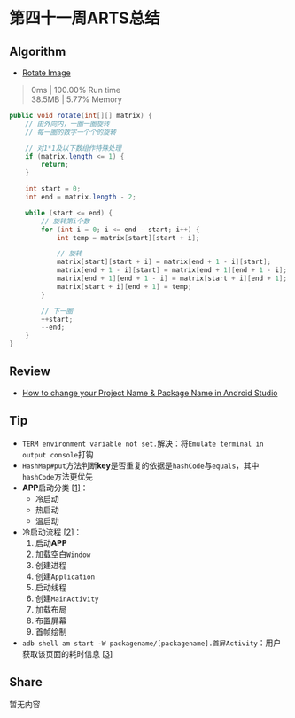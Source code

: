 # 第四十一周ARTS总结
## Algorithm
- [Rotate Image](https://leetcode.com/problems/rotate-image/)
> 0ms | 100.00% Run time  
> 38.5MB | 5.77% Memory
```java
public void rotate(int[][] matrix) {
    // 由外向内，一圈一圈旋转
    // 每一圈的数字一个个的旋转

    // 对1*1及以下数组作特殊处理
    if (matrix.length <= 1) {
        return;
    }

    int start = 0;
    int end = matrix.length - 2;

    while (start <= end) {
        // 旋转第i个数
        for (int i = 0; i <= end - start; i++) {
            int temp = matrix[start][start + i];

            // 旋转
            matrix[start][start + i] = matrix[end + 1 - i][start];
            matrix[end + 1 - i][start] = matrix[end + 1][end + 1 - i];
            matrix[end + 1][end + 1 - i] = matrix[start + i][end + 1];
            matrix[start + i][end + 1] = temp;
        }

        // 下一圈
        ++start;
        --end;
    }
}
```

## Review
- [How to change your Project Name & Package Name in Android Studio](https://johncodeos.com/how-to-change-your-project-name-package-name-in-android-studio/)

## Tip
+ `TERM environment variable not set.`解决：将`Emulate terminal in output console`打钩
+ `HashMap#put`方法判断**key**是否重复的依据是`hashCode`与`equals`，其中`hashCode`方法更优先
+ **APP**启动分类 [[1]](https://segmentfault.com/a/1190000020904556)：
    + 冷启动
    + 热启动
    + 温启动
+ 冷启动流程 [[2]](https://segmentfault.com/a/1190000020904556)：
    1. 启动**APP**
    2. 加载空白`Window`
    3. 创建进程
    4. 创建`Application`
    5. 启动线程
    6. 创建`MainActivity`
    7. 加载布局
    8. 布置屏幕
    9. 首帧绘制
+ `adb shell am start -W packagename/[packagename].首屏Activity`：用户获取该页面的耗时信息 [[3]](https://segmentfault.com/a/1190000020904556)
    
## Share
暂无内容

<Vssue title="第四十一周ARTS总结" />